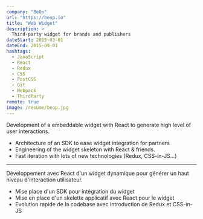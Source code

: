 ```yaml
---
company: "BeOp"
url: "https://beop.io"
title: "Web Widget"
description: >
  Third-party widget for brands and publishers
dateStart: 2015-03-01
dateEnd: 2015-09-01
hashtags:
  - JavaScript
  - React
  - Redux
  - CSS
  - PostCSS
  - Git
  - Webpack
  - ThirdParty
remote: true
image: /resume/beop.jpg
---
```


Development of a embeddable widget with React to generate high level of user
interactions.

- Architecture of an SDK to ease widget integration for partners
- Engineering of the widget skeleton with React & friends.
- Fast iteration with lots of new technologies (Redux, CSS-in-JS...)

---

Développement avec React d'un widget dynamique pour générer un haut niveau
d'interaction utilisateur.

- Mise place d'un SDK pour intégration du widget
- Mise en place d'un skelette applicatif avec React pour le widget
- Evolution rapide de la codebase avec introduction de Redux et CSS-in-JS
